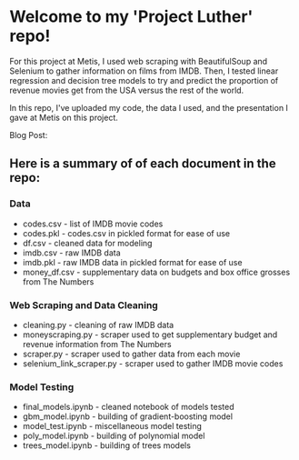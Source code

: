 # Welcome to my 'Project Luther' repo!   

For this project at Metis, I used web scraping with BeautifulSoup and Selenium to gather information on films from IMDB. Then, I tested linear regression and decision tree models to try and predict the proportion of revenue movies get from the USA versus the rest of the world.   

In this repo, I've uploaded my code, the data I used, and the presentation I gave at Metis on this project.  
  
Blog Post:  
  
## Here is a summary of of each document in the repo:   

### Data
* codes.csv - list of IMDB movie codes
* codes.pkl - codes.csv in pickled format for ease of use
* df.csv - cleaned data for modeling
* imdb.csv - raw IMDB data
* imdb.pkl - raw IMDB data in pickled format for ease of use
* money_df.csv - supplementary data on budgets and box office grosses from The Numbers
  
### Web Scraping and Data Cleaning
* cleaning.py - cleaning of raw IMDB data
* moneyscraping.py - scraper used to get supplementary budget and revenue information from The Numbers
* scraper.py - scraper used to gather data from each movie
* selenium_link_scraper.py - scraper used to gather IMDB movie codes
  
### Model Testing
* final_models.ipynb - cleaned notebook of models tested
* gbm_model.ipynb - building of gradient-boosting model
* model_test.ipynb - miscellaneous model testing
* poly_model.ipynb - building of polynomial model
* trees_model.ipynb - building of trees models
